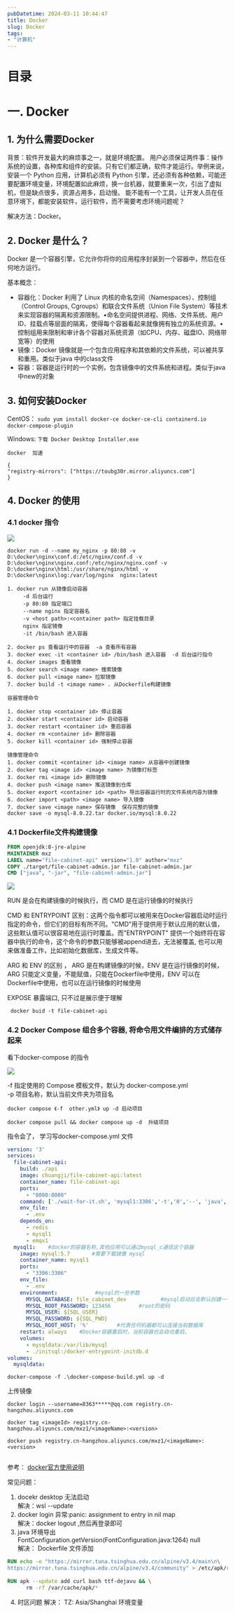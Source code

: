 ```yaml
---
pubDatetime: 2024-03-11 10:44:47
title: Docker
slug: Docker
tags:
- "计算机"
---
```


# 目录

# 一. Docker
## 1. 为什么需要Docker
背景：软件开发最大的麻烦事之一，就是环境配置。 用户必须保证两件事：操作系统的设置，各种库和组件的安装。只有它们都正确，软件才能运行。举例来说，安装一个 Python 应用，计算机必须有 Python 引擎，还必须有各种依赖，可能还要配置环境变量，环境配置如此麻烦，换一台机器，就要重来一次，引出了虚拟机，但是缺点很多，资源占用多，启动慢。 能不能有一个工具，让开发人员在任意环境下，都能安装软件，运行软件，而不需要考虑环境问题呢？

解决方法：Docker。


## 2. Docker 是什么？
Docker 是一个容器引擎，它允许你将你的应用程序封装到一个容器中，然后在任何地方运行。

基本概念：
- 容器化：Docker 利用了 Linux 内核的命名空间（Namespaces）、控制组（Control Groups, Cgroups）和联合文件系统（Union File System）等技术来实现容器的隔离和资源限制。•命名空间提供进程、网络、文件系统、用户ID、挂载点等层面的隔离，使得每个容器看起来就像拥有独立的系统资源。•控制组用来限制和审计各个容器对系统资源（如CPU、内存、磁盘IO、网络带宽等）的使用
- 镜像：Docker 镜像就是一个包含应用程序和其依赖的文件系统，可以被共享和重用。类似于java 中的class文件
- 容器：容器是运行时的一个实例，包含镜像中的文件系统和进程。类似于java中new的对象

## 3. 如何安装Docker

CentOS： `sudo yum install docker-ce docker-ce-cli containerd.io docker-compose-plugin`  


Windows: `下载 Docker Desktop Installer.exe`

```
docker  加速

{
"registry-mirrors": ["https://toubg30r.mirror.aliyuncs.com"]
}
```


## 4. Docker 的使用

### 4.1 docker 指令  
![](../../../public/img/note/docker/1710231495803.png)

```shell
docker run -d --name my_nginx -p 80:80 -v D:\docker\nginx\conf.d:/etc/nginx/conf.d -v D:\docker\nginx\nginx.conf:/etc/nginx/nginx.conf -v D:\docker\nginx\html:/usr/share/nginx/html -v D:\docker\nginx\log:/var/log/nginx  nginx:latest
```
```shell
1. docker run 从镜像启动容器
     -d 后台运行
     -p 80:80 指定端口
     --name nginx 指定容器名
     -v <host path>:<container path> 指定挂载目录
     nginx 指定镜像
     -it /bin/bash 进入容器

2. docker ps 查看运行中的容器  -a 查看所有容器
3. docker exec -it <container id> /bin/bash 进入容器  -d 后台运行指令
4. docker images 查看镜像
5. docker search <image name> 搜索镜像
6. docker pull <image name> 拉取镜像
7. docker build -t <image name> . 从Dockerfile构建镜像

容器管理命令

1. docker stop <container id> 停止容器
2. dockker start <container id> 启动容器
3. docker restart <container id> 重启容器
4. docker rm <container id> 删除容器
5. docker kill <container id> 强制停止容器

镜像管理命令
1. docker commit <container id> <image name> 从容器中创建镜像
2. docker tag <image id> <image name> 为镜像打标签
3. docker rmi <image id> 删除镜像
4. docker push <image name> 推送镜像到仓库
5. docker export <container id> <path> 导出容器运行时的文件系统内容为镜像
6. docker import <path> <image name> 导入镜像
7. docker save <image name> 保存镜像  保存完整的镜像
docker save -o mysql-8.0.22.tar docker.io/mysql:8.0.22
```



### 4.1 Dockerfile文件构建镜像

```dockerfile
FROM openjdk:8-jre-alpine
MAINTAINER mxz
LABEL name="file-cabinet-api" version="1.0" author="mxz"
COPY ./target/file-cabinet-admin.jar file-cabinet-admin.jar
CMD ["java", "-jar", "file-cabinet-admin.jar"]

```
![](./../../../public/img/note/docker/1710322770911.png)

RUN 是会在构建镜像的时候执行，而 CMD 是在运行镜像的时候执行

CMD 和 ENTRYPOINT 区别：这两个指令都可以被用来在Docker容器启动时运行指定的命令，但它们的目标有所不同。"CMD"用于提供用于默认应用的默认值，这些默认值可以很容易地在运行时覆盖。而"ENTRYPOINT" 提供一个始终将在容器中执行的命令，这个命令的参数只能够被append进去，无法被覆盖, 也可以用来做准备工作，比如初始化数据库，生成文件等。

ARG 和 ENV 的区别 ， ARG 是在构建镜像的时候，ENV 是在运行镜像的时候，ARG 只能定义变量，不能赋值，只能在Dockerfile中使用，ENV 可以在Dockerfile中使用，也可以在运行镜像的时候使用

EXPOSE 暴露端口, 只不过是展示便于理解

``` docker buid -t file-cabinet-api```

### 4.2 Docker Compose 组合多个容器, 将命令用文件编排的方式储存起来

看下docker-compose 的指令

![](./../../../public/img/note/docker/1710387256392.png)

-f 指定使用的 Compose 模板文件，默认为 docker-compose.yml  
-p 项目名称，默认当前文件夹为项目名  

``` shell
docker compose 《-f  other.yml》 up -d 启动项目

docker compose pull && docker compose up -d  升级项目
```
指令会了， 学习写docker-compose.yml 文件

```yaml
version: '3'
services:
  file-cabinet-api:
    build: ./api
    image: chuangji/file-cabinet-api:latest
    container_name: file-cabinet-api
    ports:
      - "8080:8080"
    command: ['./wait-for-it.sh', 'mysql1:3306','-t','0','--', 'java', '-jar', 'file-cabinet-admin.jar']
    env_file:
      - .env
    depends_on:
      - redis
      - mysql1
      - emqx1
  mysql1:    #docker的容器名称,其他应用可以通过mysql_c通信这个容器
    image: mysql:5.7       #需要下载镜像 mysql
    container_name: mysql1
    ports:
      - "3306:3306"
    env_file:
      - .env
    environment:            #mysql的一些参数
      MYSQL_DATABASE: file_cabinet_dev           #mysql启动后会默认创建一个docker的database
      MYSQL_ROOT_PASSWORD: 123456         #root的密码
      MYSQL_USER: ${SQL_USER}
      MYSQL_PASSWORD: ${SQL_PWD}
      MYSQL_ROOT_HOST: '%'         #代表任何机器都可以连接当前数据库
    restart: always    #Docker容器重启时，当前容器也会自动重启。  
    volumes:
      - mysqldata:/var/lib/mysql
      - ./initsql:/docker-entrypoint-initdb.d
volumes:
  mysqldata:

```
```
docker-compose -f .\docker-compose-build.yml up -d
```

上传镜像
```shell
docker login --username=8363*****@qq.com registry.cn-hangzhou.aliyuncs.com

docker tag <imageId> registry.cn-hangzhou.aliyuncs.com/mxz1/<imageName>:<version>

docker push registry.cn-hangzhou.aliyuncs.com/mxz1/<imageName>:<version>


```

参考：
[docker官方使用说明](https://docs.docker.com/manuals/)



常见问题：
1. docekr desktop 无法启动  
解决：wsl --update
2. docker login 异常:panic: assignment to entry in nil map  
解决：docker logout ,然后再登录即可
3. java 环境导出 FontConfiguration.getVersion(FontConfiguration.java:1264) null  
解决： Dockerfile 文件添加
```Dockerfile
RUN echo -e "https://mirror.tuna.tsinghua.edu.cn/alpine/v3.4/main\n\
https://mirror.tuna.tsinghua.edu.cn/alpine/v3.4/community" > /etc/apk/repositories
 
RUN apk --update add curl bash ttf-dejavu && \
      rm -rf /var/cache/apk/*
```
4. 时区问题
解决：       TZ: Asia/Shanghai  环境变量 